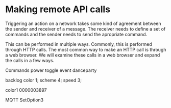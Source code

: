 # Making remote API calls

Triggering an action on a network takes some kind of agreement between the sender and receiver of a message.  The receiver needs to define a set of commands and the sender needs to send the apropriate command.

This can be performed in multiple ways.  Commonly, this is performed through HTTP calls.  The most common way to make an HTTP call is through a web browser.  We will examine these calls in a web browser and expand the calls in a few ways. 



Commands 
power toggle
event danceparty

backlog color 1; scheme 4; speed 3;

color1 0000003897

MQTT
SetOption3 